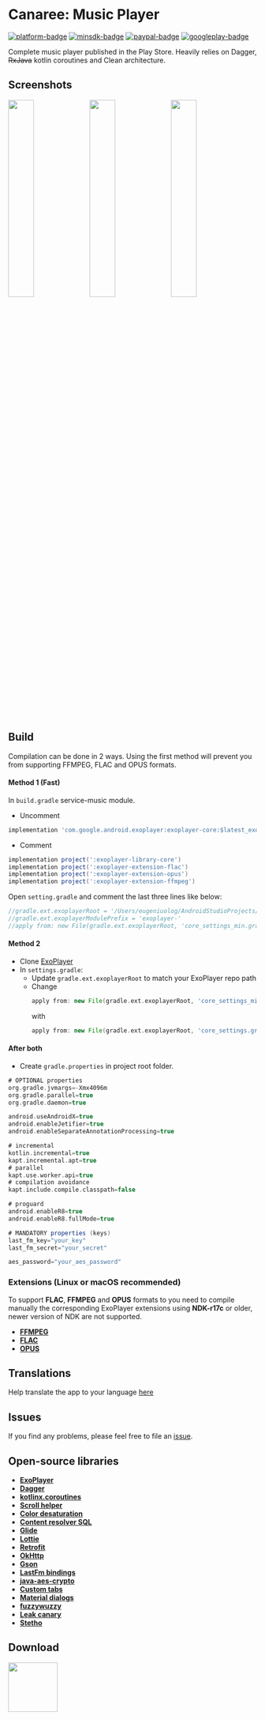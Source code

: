 [github]:            https://github.com/ologe/canaree-music-player
[paypal-url]:        https://paypal.me/nextmusicplayer
[googleplay-url]:    https://play.google.com/store/apps/details?id=dev.olog.msc

[platform-badge]:   https://img.shields.io/badge/Platform-Android-F3745F.svg
[paypal-badge]:     https://img.shields.io/badge/Donate-Paypal-F3745F.svg
[googleplay-badge]: https://img.shields.io/badge/Google_Play-Demo-F3745F.svg
[minsdk-badge]:     https://img.shields.io/badge/minSdkVersion-21-F3745F.svg

<!------------------------------------------------------------------------------------------------------->


Canaree: Music Player
=

[![platform-badge]][github]
[![minsdk-badge]][github]
[![paypal-badge]][paypal-url]
[![googleplay-badge]][googleplay-url]

Complete music player published in the Play Store. Heavily relies on Dagger, ~~RxJava~~ kotlin coroutines and Clean architecture.

## Screenshots
<div style="dispaly:flex">
    <img src="https://github.com/ologe/canaree-music-player/blob/master/images/device-2018-10-28-235818.png" width="32%">
    <img src="https://github.com/ologe/canaree-music-player/blob/master/images/device-2018-10-29-001417.png" width="32%">
    <img src="https://github.com/ologe/canaree-music-player/blob/master/images/device-2018-10-29-002256.png" width="32%">
</div>

## Build
Compilation can be done in 2 ways. Using the first method will prevent you from supporting FFMPEG, FLAC and OPUS formats.  
#### Method 1 (Fast)
In `build.gradle` service-music module.
* Uncomment
```gradle
implementation 'com.google.android.exoplayer:exoplayer-core:$latest_exoplayer_version
```
* Comment 
```gradle
implementation project(':exoplayer-library-core')
implementation project(':exoplayer-extension-flac')
implementation project(':exoplayer-extension-opus')
implementation project(':exoplayer-extension-ffmpeg')
```

Open `setting.gradle` and comment the last three lines like below:
```gradle
//gradle.ext.exoplayerRoot = '/Users/eugeniuolog/AndroidStudioProjects/ExoPlayer'
//gradle.ext.exoplayerModulePrefix = 'exoplayer-'
//apply from: new File(gradle.ext.exoplayerRoot, 'core_settings_min.gradle')
```

#### Method 2
* Clone [ExoPlayer](https://github.com/google/ExoPlayer)
* In `settings.gradle`:
  - Update `gradle.ext.exoplayerRoot` to match your ExoPlayer repo path
  - Change <br> 
      ```gradle 
      apply from: new File(gradle.ext.exoplayerRoot, 'core_settings_min.gradle')
      ``` 
      with</br>
      ```gradle 
      apply from: new File(gradle.ext.exoplayerRoot, 'core_settings.gradle')
      ```

#### After both
* Create `gradle.properties` in project root folder.
```groovy
# OPTIONAL properties
org.gradle.jvmargs=-Xmx4096m
org.gradle.parallel=true
org.gradle.daemon=true

android.useAndroidX=true
android.enableJetifier=true
android.enableSeparateAnnotationProcessing=true

# incremental
kotlin.incremental=true
kapt.incremental.apt=true
# parallel
kapt.use.worker.api=true
# compilation avoidance
kapt.include.compile.classpath=false

# proguard
android.enableR8=true
android.enableR8.fullMode=true

# MANDATORY properties (keys)
last_fm_key="your_key"
last_fm_secret="your_secret"

aes_password="your_aes_password"
```

### Extensions (Linux or macOS recommended)
To support **FLAC**, **FFMPEG** and **OPUS** formats to you need to compile manually the corresponding 
ExoPlayer extensions using <b>NDK-r17c</b> or older, newer version of NDK are not supported. 
* [**FFMPEG**](https://github.com/google/ExoPlayer/tree/release-v2/extensions/ffmpeg)
* [**FLAC**](https://github.com/google/ExoPlayer/tree/release-v2/extensions/flac)
* [**OPUS**](https://github.com/google/ExoPlayer/tree/release-v2/extensions/opus)

## Translations
Help translate the app to your language [here](https://canaree.oneskyapp.com/admin/project/dashboard/project/162621)

## Issues
If you find any problems, please feel free to file an [issue](https://github.com/ologe/canaree-music-player/issues).

## Open-source libraries
* [**ExoPlayer**](https://github.com/google/ExoPlayer)
* [**Dagger**](https://github.com/google/dagger)
* [**kotlinx.coroutines**](https://github.com/Kotlin/kotlinx.coroutines)
* [**Scroll helper**](https://github.com/ologe/scroll-helper)
* [**Color desaturation**](https://github.com/ologe/color-desaturation)
* [**Content resolver SQL**](https://github.com/ologe/android-content-resolver-SQL)
* [**Glide**](https://github.com/bumptech/glide)
* [**Lottie**](https://github.com/airbnb/lottie-android)
* [**Retrofit**](https://github.com/square/retrofit)
* [**OkHttp**](https://github.com/square/okhttp)
* [**Gson**](https://github.com/google/gson)
* [**LastFm bindings**](https://github.com/jkovacs/lastfm-java)
* [**java-aes-crypto**](https://github.com/tozny/java-aes-crypto)
* [**Custom tabs**](https://github.com/saschpe/android-customtabs)
* [**Material dialogs**](https://github.com/afollestad/material-dialogs)
* [**fuzzywuzzy**](https://github.com/xdrop/fuzzywuzzy)
* [**Leak canary**](https://github.com/square/leakcanary)
* [**Stetho**](http://facebook.github.io/stetho/)

## Download
[<img src="https://play.google.com/intl/en_us/badges/images/generic/en_badge_web_generic.png" alt="" height="100">](https://play.google.com/store/apps/details?id=dev.olog.msc)

